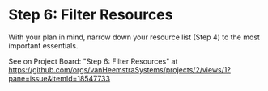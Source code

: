 # Step 6: Filter Resources

With your plan in mind, narrow down your resource list (Step 4) to the most important essentials.

See on Project Board: "Step 6: Filter Resources" at https://github.com/orgs/vanHeemstraSystems/projects/2/views/1?pane=issue&itemId=18547733
